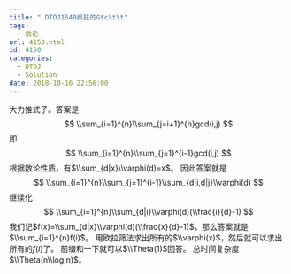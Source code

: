 ```yaml
---
title: " DTOJ1540疯狂的Gtc\t\t"
tags:
  - 数论
url: 4150.html
id: 4150
categories:
  - DTOJ
  - Solution
date: 2018-10-16 22:56:00
---
```


大力推式子。答案是 $$ \\sum_{i=1}^{n}\\sum_{j=i+1}^{n}gcd(i,j) $$ 即 $$ \\sum_{i=1}^{n}\\sum_{j=1}^{i-1}gcd(i,j) $$ 根据数论性质，有$\\sum_{d|x}\\varphi(d)=x$。 因此答案就是 $$ \\sum_{i=1}^{n}\\sum_{j=1}^{i-1}\\sum_{d|i,d|j}\\varphi(d) $$ 继续化 $$ \\sum_{i=1}^{n}\\sum_{d|i}\\varphi(d)(\\frac{i}{d}-1) $$ 我们记$f(x)=\\sum_{d|x}\\varphi(d)(\\frac{x}{d}-1)$，那么答案就是$\\sum_{i=1}^{n}f(i)$。 用欧拉筛法求出所有的$\\varphi(x)$，然后就可以求出所有的$f(i)$了。 前缀和一下就可以$\\Theta(1)$回答。 总时间复杂度$\\Theta(n\\log n)$。